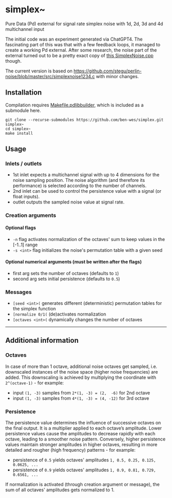 # simplex~
Pure Data (Pd) external for signal rate simplex noise with 1d, 2d, 3d and 4d multichannel input

The initial code was an experiment generated via ChatGPT4. The fascinating part of this was that with a few feedback loops, it managed to create a working Pd external. After some research, the noise part of the external turned out to be a pretty exact copy of [this SimplexNoise.cpp](https://github.com/SRombauts/SimplexNoise/blob/master/src/SimplexNoise.cpp) though.

The current version is based on https://github.com/stegu/perlin-noise/blob/master/src/simplexnoise1234.c with minor changes.

## Installation
Compilation requires [Makefile.pdlibbuilder](https://github.com/pure-data/pd-lib-builder/), which is included as a submodule here.
~~~
git clone --recurse-submodules https://github.com/ben-wes/simplex.git simplex~
cd simplex~
make install
~~~

## Usage
### Inlets / outlets
* 1st inlet expects a multichannel signal with up to 4 dimensions for the noise sampling position. The noise algorithm (and therefore its performance) is selected according to the number of channels.
* 2nd inlet can be used to control the persistence value with a signal (or float inputs).
* outlet outputs the sampled noise value at signal rate.

### Creation arguments
#### Optional flags
* `-n` flag activates normalization of the octaves' sum to keep values in the [-1..1] range
* `-s <int>` flag initializes the noise's permutation table with a given seed

#### Optional numerical arguments (must be written after the flags)
* first arg sets the number of octaves (defaults to `1`)
* second arg sets initial persistence (defaults to `0.5`) 

### Messages
* `[seed <int>(` generates different (deterministic) permutation tables for the simplex function
* `[normalize 0/1(` (de)activates normalization
* `[octaves <int>(` dynamically changes the number of octaves

---

## Additional information
### Octaves
In case of more than 1 octave, additional noise octaves get sampled, i.e. downscaled instances of the noise space (higher noise frequencies) are added. This downscaling is achieved by multiplying the coordinate with `2^(octave-1)` - for example:
* input `(1, -3)` samples from `2*(1, -3) = (2,  -6)` for 2nd octave
* input `(1, -3)` samples from `4*(1, -3) = (4, -12)` for 3rd octave

### Persistence
The persistence value determines the influence of successive octaves on the final output. It is a multiplier applied to each octave’s amplitude. Lower persistence values cause the amplitudes to decrease rapidly with each octave, leading to a smoother noise pattern. Conversely, higher persistence values maintain stronger amplitudes in higher octaves, resulting in more detailed and rougher (high frequency) patterns - for example:
* persistence of `0.5` yields octaves' amplitudes `1, 0.5, 0.25, 0.125, 0.0625, ...`
* persistence of `0.9` yields octaves' amplitudes `1, 0.9, 0.81, 0.729, 0.6561, ...`

If normalization is activated (through creation argument or message), the sum of all octaves' amplitudes gets normalized to 1.
